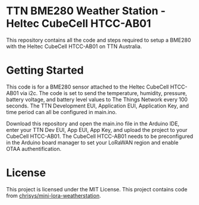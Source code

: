 # TTN BME280 Weather Station - Heltec CubeCell HTCC-AB01

This repository contains all the code and steps required to setup a BME280 with the Heltec CubeCell HTCC-AB01 on TTN Australia.

# Getting Started

This code is for a BME280 sensor attached to the Heltec CubeCell HTCC-AB01 via i2c. The code is set to send the temperature, humidity, pressure, battery voltage, and battery level values to The Things Network every 100 seconds. The TTN Development EUI, Application EUI, Application Key, and time period can all be configured in main.ino.

Download this repository and open the main.ino file in the Arduino IDE, enter your TTN Dev EUI, App EUI, App Key, and upload the project to your CubeCell HTCC-AB01. The CubeCell HTCC-AB01 needs to be preconfigured in the Arduino board manager to set your LoRaWAN region and enable OTAA authentification.

# License

This project is licensed under the MIT License. This project contains code from [chrisys/mini-lora-weatherstation](https://github.com/chrisys/mini-lora-weatherstation).
